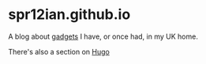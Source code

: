 # spr12ian.github.io
A blog about [gadgets](https://spr12ian.github.io/gadgets) I have, or once had, in my UK home.

There's also a section on [Hugo](https://spr12ian.github.io/hugo)
